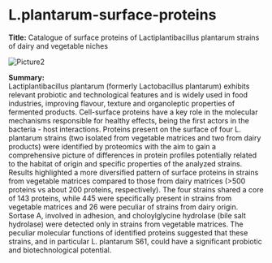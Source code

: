 # L.plantarum-surface-proteins

**Title:** Catalogue of surface proteins of Lactiplantibacillus plantarum strains of dairy and vegetable niches

![Picture2](https://github.com/user-attachments/assets/ebe9df01-4e88-4b2c-bc7e-3dbc04eed2cf)

**Summary:**  
Lactiplantibacillus plantarum (formerly Lactobacillus plantarum) exhibits relevant probiotic and technological features and is widely used in food industries, improving flavour, texture and organoleptic properties of fermented products. Cell-surface proteins have a key role in the molecular mechanisms responsible for healthy effects, being the first actors in the bacteria - host interactions. Proteins present on the surface of four L. plantarum strains (two isolated from vegetable matrices and two from dairy products) were identified by proteomics with the aim to gain a comprehensive picture of differences in protein profiles potentially related to the habitat of origin and specific properties of the analyzed strains. Results highlighted a more diversified pattern of surface proteins in strains from vegetable matrices compared to those from dairy matrices (>500 proteins vs about 200 proteins, respectively). The four strains shared a core of 143 proteins, while 445 were specifically present in strains from vegetable matrices and 26 were peculiar of strains from dairy origin. Sortase A, involved in adhesion, and choloylglycine hydrolase (bile salt hydrolase) were detected only in strains from vegetable matrices. The peculiar molecular functions of identified proteins suggested that these strains, and in particular L. plantarum S61, could have a significant probiotic and biotechnological potential.
